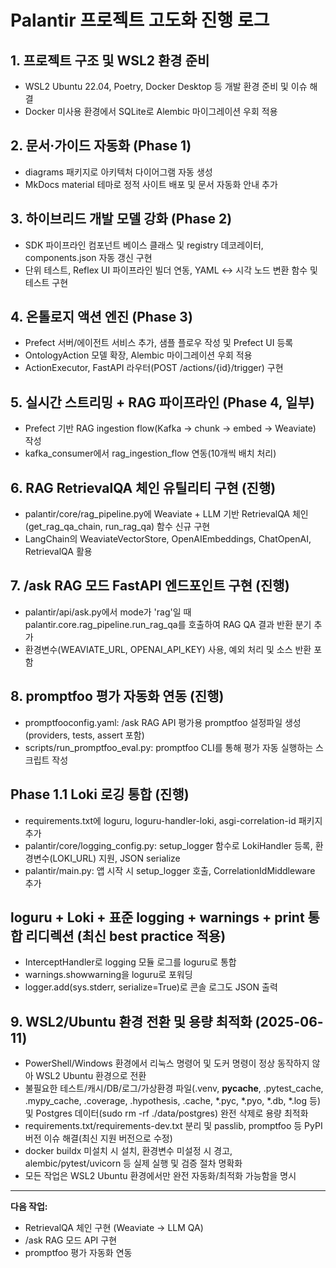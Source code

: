 # Palantir 프로젝트 고도화 진행 로그

## 1. 프로젝트 구조 및 WSL2 환경 준비
- WSL2 Ubuntu 22.04, Poetry, Docker Desktop 등 개발 환경 준비 및 이슈 해결
- Docker 미사용 환경에서 SQLite로 Alembic 마이그레이션 우회 적용

## 2. 문서·가이드 자동화 (Phase 1)
- diagrams 패키지로 아키텍처 다이어그램 자동 생성
- MkDocs material 테마로 정적 사이트 배포 및 문서 자동화 안내 추가

## 3. 하이브리드 개발 모델 강화 (Phase 2)
- SDK 파이프라인 컴포넌트 베이스 클래스 및 registry 데코레이터, components.json 자동 갱신 구현
- 단위 테스트, Reflex UI 파이프라인 빌더 연동, YAML ↔ 시각 노드 변환 함수 및 테스트 구현

## 4. 온톨로지 액션 엔진 (Phase 3)
- Prefect 서버/에이전트 서비스 추가, 샘플 플로우 작성 및 Prefect UI 등록
- OntologyAction 모델 확장, Alembic 마이그레이션 우회 적용
- ActionExecutor, FastAPI 라우터(POST /actions/{id}/trigger) 구현

## 5. 실시간 스트리밍 + RAG 파이프라인 (Phase 4, 일부)
- Prefect 기반 RAG ingestion flow(Kafka → chunk → embed → Weaviate) 작성
- kafka_consumer에서 rag_ingestion_flow 연동(10개씩 배치 처리)

## 6. RAG RetrievalQA 체인 유틸리티 구현 (진행)
- palantir/core/rag_pipeline.py에 Weaviate + LLM 기반 RetrievalQA 체인(get_rag_qa_chain, run_rag_qa) 함수 신규 구현
- LangChain의 WeaviateVectorStore, OpenAIEmbeddings, ChatOpenAI, RetrievalQA 활용

## 7. /ask RAG 모드 FastAPI 엔드포인트 구현 (진행)
- palantir/api/ask.py에서 mode가 'rag'일 때 palantir.core.rag_pipeline.run_rag_qa를 호출하여 RAG QA 결과 반환 분기 추가
- 환경변수(WEAVIATE_URL, OPENAI_API_KEY) 사용, 예외 처리 및 소스 반환 포함

## 8. promptfoo 평가 자동화 연동 (진행)
- promptfooconfig.yaml: /ask RAG API 평가용 promptfoo 설정파일 생성 (providers, tests, assert 포함)
- scripts/run_promptfoo_eval.py: promptfoo CLI를 통해 평가 자동 실행하는 스크립트 작성

## Phase 1.1 Loki 로깅 통합 (진행)
- requirements.txt에 loguru, loguru-handler-loki, asgi-correlation-id 패키지 추가
- palantir/core/logging_config.py: setup_logger 함수로 LokiHandler 등록, 환경변수(LOKI_URL) 지원, JSON serialize
- palantir/main.py: 앱 시작 시 setup_logger 호출, CorrelationIdMiddleware 추가

## loguru + Loki + 표준 logging + warnings + print 통합 리디렉션 (최신 best practice 적용)
- InterceptHandler로 logging 모듈 로그를 loguru로 통합
- warnings.showwarning을 loguru로 포워딩
- logger.add(sys.stderr, serialize=True)로 콘솔 로그도 JSON 출력

## 9. WSL2/Ubuntu 환경 전환 및 용량 최적화 (2025-06-11)
- PowerShell/Windows 환경에서 리눅스 명령어 및 도커 명령이 정상 동작하지 않아 WSL2 Ubuntu 환경으로 전환
- 불필요한 테스트/캐시/DB/로그/가상환경 파일(.venv, __pycache__, .pytest_cache, .mypy_cache, .coverage, .hypothesis, .cache, *.pyc, *.pyo, *.db, *.log 등) 및 Postgres 데이터(sudo rm -rf ./data/postgres) 완전 삭제로 용량 최적화
- requirements.txt/requirements-dev.txt 분리 및 passlib, promptfoo 등 PyPI 버전 이슈 해결(최신 지원 버전으로 수정)
- docker buildx 미설치 시 설치, 환경변수 미설정 시 경고, alembic/pytest/uvicorn 등 실제 실행 및 검증 절차 명확화
- 모든 작업은 WSL2 Ubuntu 환경에서만 완전 자동화/최적화 가능함을 명시

---

**다음 작업:**
- RetrievalQA 체인 구현 (Weaviate → LLM QA)
- /ask RAG 모드 API 구현
- promptfoo 평가 자동화 연동 